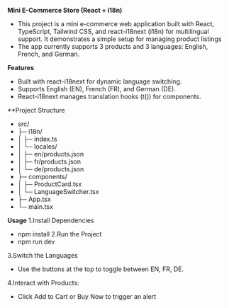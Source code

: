 **Mini E-Commerce Store (React + i18n)**
 - This project is a mini e-commerce web application built with React, TypeScript, Tailwind CSS, and react-i18next (i18n) for multilingual support. It demonstrates a simple setup for managing product listings
 - The app currently supports 3 products and 3 languages: English, French, and German.

**Features**
- Built with react-i18next for dynamic language switching.
- Supports English (EN), French (FR), and German (DE).
- React-i18next manages translation hooks (t()) for components.

**Project Structure
- src/
-  ├─ i18n/
- │   ├─ index.ts         
-  │   └─ locales/
-  │       ├─ en/products.json
-  │       ├─ fr/products.json
-  │       └─ de/products.json
-  ├─ components/
-  │   ├─ ProductCard.tsx
-  │   └─ LanguageSwitcher.tsx
-  ├─ App.tsx
-  └─ main.tsx

**Usage**
1.Install Dependencies
- npm install
2.Run the Project
- npm run dev

3.Switch the Languages
- Use the buttons at the top to toggle between EN, FR, DE.

4.Interact with Products:
- Click Add to Cart or Buy Now to trigger an alert
